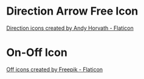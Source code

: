 # Direction Arrow Free Icon

<a href="https://www.flaticon.com/free-icons/direction" title="direction icons">Direction icons created by Andy Horvath - Flaticon</a>

# On-Off Icon

<a href="https://www.flaticon.com/free-icons/off" title="off icons">Off icons created by Freepik - Flaticon</a>